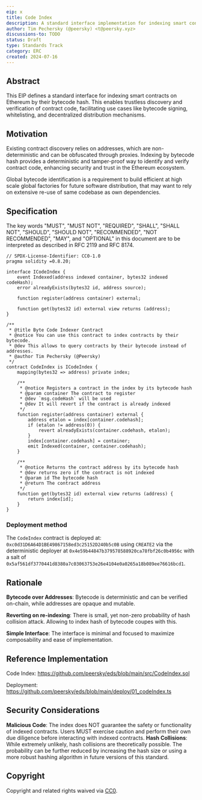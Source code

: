 ```yaml
---
eip: x
title: Code Index
description: A standard interface implementation for indexing smart contract bytecode on Ethereum.
author: Tim Pechersky (@peersky) <t@peersky.xyz>
discussions-to: TODO
status: Draft
type: Standards Track
category: ERC
created: 2024-07-16
---
```


## Abstract

This EIP defines a standard interface for indexing smart contracts on Ethereum by their bytecode hash. This enables trustless discovery and verification of contract code, facilitating use cases like bytecode signing, whitelisting, and decentralized distribution mechanisms.

## Motivation

Existing contract discovery relies on addresses, which are non-deterministic and can be obfuscated through proxies. Indexing by bytecode hash provides a deterministic and tamper-proof way to identify and verify contract code, enhancing security and trust in the Ethereum ecosystem.

Global bytecode identification is a requirement to build efficient at high scale global factories for future software distribution, that may want to rely on extensive re-use of same codebase as own dependencies.

## Specification

The key words "MUST", "MUST NOT", "REQUIRED", "SHALL", "SHALL NOT", "SHOULD", "SHOULD NOT", "RECOMMENDED", "NOT RECOMMENDED", "MAY", and "OPTIONAL" in this document are to be interpreted as described in RFC 2119 and RFC 8174.

```solidity
// SPDX-License-Identifier: CC0-1.0
pragma solidity =0.8.20;

interface ICodeIndex {
    event Indexed(address indexed container, bytes32 indexed codeHash);
    error alreadyExists(bytes32 id, address source);

    function register(address container) external;

    function get(bytes32 id) external view returns (address);
}

/**
 * @title Byte Code Indexer Contract
 * @notice You can use this contract to index contracts by their bytecode.
 * @dev This allows to query contracts by their bytecode instead of addresses.
 * @author Tim Pechersky (@Peersky)
 */
contract CodeIndex is ICodeIndex {
    mapping(bytes32 => address) private index;

    /**
     * @notice Registers a contract in the index by its bytecode hash
     * @param container The contract to register
     * @dev `msg.codeHash` will be used
     * @dev It will revert if the contract is already indexed
     */
    function register(address container) external {
        address etalon = index[container.codehash];
        if (etalon != address(0)) {
            revert alreadyExists(container.codehash, etalon);
        }
        index[container.codehash] = container;
        emit Indexed(container, container.codehash);
    }

    /**
     * @notice Returns the contract address by its bytecode hash
     * @dev returns zero if the contract is not indexed
     * @param id The bytecode hash
     * @return The contract address
     */
    function get(bytes32 id) external view returns (address) {
        return index[id];
    }
}

```

### Deployment method

The `CodeIndex` contract is deployed at: `0xc0d31D6A64D1BE49867158ed3c25152D240b5c0B` using `CREATE2` via the deterministic deployer at `0x4e59b44847b379578588920ca78fbf26c0b4956c` with a salt of `0x5af561df3770441d8380a7c03063753e26e4104e0a0265a18b089ee76616bcd1`.

## Rationale

**Bytecode over Addresses**: Bytecode is deterministic and can be verified on-chain, while addresses are opaque and mutable.

**Reverting on re-indexing**: There is small, yet non-zero probability of hash collision attack. Allowing to index hash of bytecode coupes with this.

**Simple Interface**: The interface is minimal and focused to maximize composability and ease of implementation.

## Reference Implementation

Code Index: https://github.com/peersky/eds/blob/main/src/CodeIndex.sol

Deployment: https://github.com/peersky/eds/blob/main/deploy/01_codeIndex.ts

## Security Considerations

**Malicious Code**: The index does NOT guarantee the safety or functionality of indexed contracts. Users MUST exercise caution and perform their own due diligence before interacting with indexed contracts.
**Hash Collisions**: While extremely unlikely, hash collisions are theoretically possible. The probability can be further reduced by increasing the hash size or using a more robust hashing algorithm in future versions of this standard.

## Copyright

Copyright and related rights waived via [CC0](../LICENSE.md).
